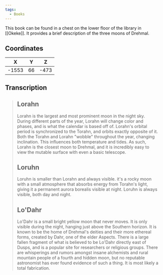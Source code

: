 ```yaml
---
tags:
  - Books
---
```


This book can be found in a chest on the lower floor of the library in [[Okeke]]. It provides a brief description of the three moons of Drehmal.

## Coordinates
| **X** | **Y** | **Z** |
| :---: | :---: | :---: |
| -1553 |  66   | -473  |

## Transcription
> Lorahn
> -------------------
> Lorahn is the largest and most prominent moon in the night sky. During different parts of the year, Lorahn will change color and phases, and is what the calendar is based off of. Lorahn's orbital period is synchronized to the Torahn, and orbits exactly opposite of it. Both the Torahn and Lorahn "wobble" throughout the year, changing inclination. This influences both temperature and tides. As such, Lorahn is the closest moon to Drehmal, and it is incredibly easy to view the mutable surface with even a basic telescope.
>
> Loruhn
> -------------------
> Loruhn is smaller than Lorahn and always visible. it's a rocky moon with a small atmosphere that absorbs energy from Torahn's light, giving it a permanent aurora borealis visible at night. Loruhn is always visible, both day and night.
>
> Lo'Dahr
> -------------------
> Lo'Dahr is a small bright yellow moon that never moves. It is only visible during the night, hanging just above the Southern horizon. It is known to be the home of Drehmal's deities and their more ethereal forms, created by Dahr, one of the elder Aspects. There is a large fallen fragment of what is believed to be Lo'Dahr directly east of Dusps, and is a popular site for researchers or religious groups. There are whisperings and rumors amongst insane alchemists and rural mountain people of a fourth and hidden moon, but no reputable astronomist has ever found evidence of such a thing. It is most likely a total fabrication.



